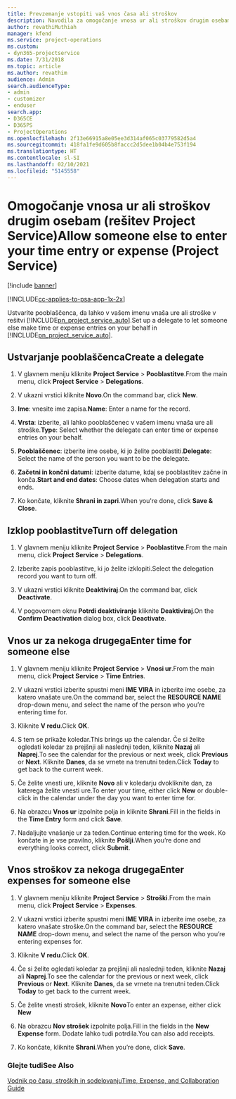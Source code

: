```yaml
---
title: Prevzemanje vstopiti vaš vnos časa ali stroškov
description: Navodila za omogočanje vnosa ur ali stroškov drugim osebam v rešitvi Project Service
author: revathiMuthiah
manager: kfend
ms.service: project-operations
ms.custom:
- dyn365-projectservice
ms.date: 7/31/2018
ms.topic: article
ms.author: revathim
audience: Admin
search.audienceType:
- admin
- customizer
- enduser
search.app:
- D365CE
- D365PS
- ProjectOperations
ms.openlocfilehash: 2f13e66915a8e05ee3d314af065c03779582d5a4
ms.sourcegitcommit: 418fa1fe9d605b8faccc2d5dee1b04b4e753f194
ms.translationtype: HT
ms.contentlocale: sl-SI
ms.lasthandoff: 02/10/2021
ms.locfileid: "5145558"
---
```

# <a name="allow-someone-else-to-enter-your-time-entry-or-expense-project-service"></a><span data-ttu-id="29b73-103">Omogočanje vnosa ur ali stroškov drugim osebam (rešitev Project Service)</span><span class="sxs-lookup"><span data-stu-id="29b73-103">Allow someone else to enter your time entry or expense (Project Service)</span></span>

[!include [banner](../includes/psa-now-project-operations.md)]

[!INCLUDE[cc-applies-to-psa-app-1x-2x](../includes/cc-applies-to-psa-app-1x-2x.md)]

<span data-ttu-id="29b73-104">Ustvarite pooblaščenca, da lahko v vašem imenu vnaša ure ali stroške v rešitvi [!INCLUDE[pn_project_service_auto](../includes/pn-project-service-auto.md)].</span><span class="sxs-lookup"><span data-stu-id="29b73-104">Set up a delegate to let someone else make time or expense entries on your behalf in [!INCLUDE[pn_project_service_auto](../includes/pn-project-service-auto.md)].</span></span>  
  
## <a name="create-a-delegate"></a><span data-ttu-id="29b73-105">Ustvarjanje pooblaščenca</span><span class="sxs-lookup"><span data-stu-id="29b73-105">Create a delegate</span></span>  
  
1.  <span data-ttu-id="29b73-106">V glavnem meniju kliknite **Project Service** > **Pooblastitve**.</span><span class="sxs-lookup"><span data-stu-id="29b73-106">From the main menu, click **Project Service** > **Delegations**.</span></span>  
  
2.  <span data-ttu-id="29b73-107">V ukazni vrstici kliknite **Novo**.</span><span class="sxs-lookup"><span data-stu-id="29b73-107">On the command bar, click **New**.</span></span>  
  
3. <span data-ttu-id="29b73-108">**Ime**: vnesite ime zapisa.</span><span class="sxs-lookup"><span data-stu-id="29b73-108">**Name**: Enter a name for the record.</span></span>  
  
4. <span data-ttu-id="29b73-109">**Vrsta**: izberite, ali lahko pooblaščenec v vašem imenu vnaša ure ali stroške.</span><span class="sxs-lookup"><span data-stu-id="29b73-109">**Type**: Select whether the delegate can enter time or expense entries on your behalf.</span></span>  
  
5. <span data-ttu-id="29b73-110">**Pooblaščenec**: izberite ime osebe, ki jo želite pooblastiti.</span><span class="sxs-lookup"><span data-stu-id="29b73-110">**Delegate**: Select the name of the person you want to be the delegate.</span></span>  
  
6. <span data-ttu-id="29b73-111">**Začetni in končni datumi**: izberite datume, kdaj se pooblastitev začne in konča.</span><span class="sxs-lookup"><span data-stu-id="29b73-111">**Start and end dates**: Choose dates when delegation starts and ends.</span></span>  
  
7.  <span data-ttu-id="29b73-112">Ko končate, kliknite **Shrani in zapri**.</span><span class="sxs-lookup"><span data-stu-id="29b73-112">When you're done, click **Save & Close**.</span></span>  
  
## <a name="turn-off-delegation"></a><span data-ttu-id="29b73-113">Izklop pooblastitve</span><span class="sxs-lookup"><span data-stu-id="29b73-113">Turn off delegation</span></span>  
  
1.  <span data-ttu-id="29b73-114">V glavnem meniju kliknite **Project Service** > **Pooblastitve**.</span><span class="sxs-lookup"><span data-stu-id="29b73-114">From the main menu, click **Project Service** > **Delegations**.</span></span>  
  
2.  <span data-ttu-id="29b73-115">Izberite zapis pooblastitve, ki jo želite izklopiti.</span><span class="sxs-lookup"><span data-stu-id="29b73-115">Select the delegation record you want to turn off.</span></span>  
  
3.  <span data-ttu-id="29b73-116">V ukazni vrstici kliknite **Deaktiviraj**.</span><span class="sxs-lookup"><span data-stu-id="29b73-116">On the command bar, click **Deactivate**.</span></span>  
  
4.  <span data-ttu-id="29b73-117">V pogovornem oknu **Potrdi deaktiviranje** kliknite **Deaktiviraj**.</span><span class="sxs-lookup"><span data-stu-id="29b73-117">On the **Confirm Deactivation** dialog box, click **Deactivate**.</span></span>  
  
## <a name="enter-time-for-someone-else"></a><span data-ttu-id="29b73-118">Vnos ur za nekoga drugega</span><span class="sxs-lookup"><span data-stu-id="29b73-118">Enter time for someone else</span></span>  
  
1.  <span data-ttu-id="29b73-119">V glavnem meniju kliknite **Project Service** > **Vnosi ur**.</span><span class="sxs-lookup"><span data-stu-id="29b73-119">From the main menu, click **Project Service** > **Time Entries**.</span></span>  
  
2.  <span data-ttu-id="29b73-120">V ukazni vrstici izberite spustni meni **IME VIRA** in izberite ime osebe, za katero vnašate ure.</span><span class="sxs-lookup"><span data-stu-id="29b73-120">On the command bar, select the **RESOURCE NAME** drop-down menu, and select the name of the person who you’re entering time for.</span></span>  
  
3.  <span data-ttu-id="29b73-121">Kliknite **V redu**.</span><span class="sxs-lookup"><span data-stu-id="29b73-121">Click **OK**.</span></span>  
  
4.  <span data-ttu-id="29b73-122">S tem se prikaže koledar.</span><span class="sxs-lookup"><span data-stu-id="29b73-122">This brings up the calendar.</span></span> <span data-ttu-id="29b73-123">Če si želite ogledati koledar za prejšnji ali naslednji teden, kliknite **Nazaj** ali **Naprej**.</span><span class="sxs-lookup"><span data-stu-id="29b73-123">To see the calendar for the previous or next week, click **Previous** or **Next**.</span></span> <span data-ttu-id="29b73-124">Kliknite **Danes**, da se vrnete na trenutni teden.</span><span class="sxs-lookup"><span data-stu-id="29b73-124">Click **Today** to get back to the current week.</span></span>  
  
5.  <span data-ttu-id="29b73-125">Če želite vnesti ure, kliknite **Novo** ali v koledarju dvokliknite dan, za katerega želite vnesti ure.</span><span class="sxs-lookup"><span data-stu-id="29b73-125">To enter your time, either click **New** or double-click in the calendar under the day you want to enter time for.</span></span>  
  
6.  <span data-ttu-id="29b73-126">Na obrazcu **Vnos ur** izpolnite polja in kliknite **Shrani**.</span><span class="sxs-lookup"><span data-stu-id="29b73-126">Fill in the fields in the **Time Entry** form and click **Save**.</span></span>  
  
7.  <span data-ttu-id="29b73-127">Nadaljujte vnašanje ur za teden.</span><span class="sxs-lookup"><span data-stu-id="29b73-127">Continue entering time for the week.</span></span> <span data-ttu-id="29b73-128">Ko končate in je vse pravilno, kliknite **Pošlji**.</span><span class="sxs-lookup"><span data-stu-id="29b73-128">When you’re done and everything looks correct, click **Submit**.</span></span>  
  
## <a name="enter-expenses-for-someone-else"></a><span data-ttu-id="29b73-129">Vnos stroškov za nekoga drugega</span><span class="sxs-lookup"><span data-stu-id="29b73-129">Enter expenses for someone else</span></span>  
  
1.  <span data-ttu-id="29b73-130">V glavnem meniju kliknite **Project Service** > **Stroški**.</span><span class="sxs-lookup"><span data-stu-id="29b73-130">From the main menu, click **Project Service** > **Expenses**.</span></span>  
  
2.  <span data-ttu-id="29b73-131">V ukazni vrstici izberite spustni meni **IME VIRA** in izberite ime osebe, za katero vnašate stroške.</span><span class="sxs-lookup"><span data-stu-id="29b73-131">On the command bar, select the **RESOURCE NAME** drop-down menu, and select the name of the person who you’re entering expenses for.</span></span>  
  
3.  <span data-ttu-id="29b73-132">Kliknite **V redu**.</span><span class="sxs-lookup"><span data-stu-id="29b73-132">Click **OK**.</span></span>  
  
4.  <span data-ttu-id="29b73-133">Če si želite ogledati koledar za prejšnji ali naslednji teden, kliknite **Nazaj** ali **Naprej**.</span><span class="sxs-lookup"><span data-stu-id="29b73-133">To see the calendar for the previous or next week, click **Previous** or **Next**.</span></span> <span data-ttu-id="29b73-134">Kliknite **Danes**, da se vrnete na trenutni teden.</span><span class="sxs-lookup"><span data-stu-id="29b73-134">Click **Today** to get back to the current week.</span></span>  
  
5.  <span data-ttu-id="29b73-135">Če želite vnesti strošek, kliknite **Novo**</span><span class="sxs-lookup"><span data-stu-id="29b73-135">To enter an expense, either click **New**</span></span>  
  
6.  <span data-ttu-id="29b73-136">Na obrazcu **Nov strošek** izpolnite polja.</span><span class="sxs-lookup"><span data-stu-id="29b73-136">Fill in the fields in the **New Expense** form.</span></span> <span data-ttu-id="29b73-137">Dodate lahko tudi potrdila.</span><span class="sxs-lookup"><span data-stu-id="29b73-137">You can also add receipts.</span></span>  
  
7.  <span data-ttu-id="29b73-138">Ko končate, kliknite **Shrani**.</span><span class="sxs-lookup"><span data-stu-id="29b73-138">When you’re done, click **Save**.</span></span>  
  
### <a name="see-also"></a><span data-ttu-id="29b73-139">Glejte tudi</span><span class="sxs-lookup"><span data-stu-id="29b73-139">See Also</span></span>  
 [<span data-ttu-id="29b73-140">Vodnik po času, stroških in sodelovanju</span><span class="sxs-lookup"><span data-stu-id="29b73-140">Time, Expense, and Collaboration Guide</span></span>](../psa/time-expense-collaboration-guide.md)
